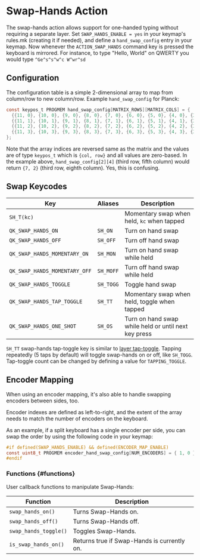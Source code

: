 # Swap-Hands Action

The swap-hands action allows support for one-handed typing without requiring a separate layer. Set `SWAP_HANDS_ENABLE = yes` in your keymap's rules.mk (creating it if needed), and define a `hand_swap_config` entry in your keymap. Now whenever the `ACTION_SWAP_HANDS` command key is pressed the keyboard is mirrored. For instance, to type "Hello, World" on QWERTY you would type `^Ge^s^s^w^c W^wr^sd`

## Configuration

The configuration table is a simple 2-dimensional array to map from column/row to new column/row. Example `hand_swap_config` for Planck:

```c
const keypos_t PROGMEM hand_swap_config[MATRIX_ROWS][MATRIX_COLS] = {
  {{11, 0}, {10, 0}, {9, 0}, {8, 0}, {7, 0}, {6, 0}, {5, 0}, {4, 0}, {3, 0}, {2, 0}, {1, 0}, {0, 0}},
  {{11, 1}, {10, 1}, {9, 1}, {8, 1}, {7, 1}, {6, 1}, {5, 1}, {4, 1}, {3, 1}, {2, 1}, {1, 1}, {0, 1}},
  {{11, 2}, {10, 2}, {9, 2}, {8, 2}, {7, 2}, {6, 2}, {5, 2}, {4, 2}, {3, 2}, {2, 2}, {1, 2}, {0, 2}},
  {{11, 3}, {10, 3}, {9, 3}, {8, 3}, {7, 3}, {6, 3}, {5, 3}, {4, 3}, {3, 3}, {2, 3}, {1, 3}, {0, 3}},
};
```

Note that the array indices are reversed same as the matrix and the values are of type `keypos_t` which is `{col, row}` and all values are zero-based. In the example above, `hand_swap_config[2][4]` (third row, fifth column) would return `{7, 2}` (third row, eighth column). Yes, this is confusing.

## Swap Keycodes

|Key                          |Aliases  |Description                                         |
|-----------------------------|---------|----------------------------------------------------|
|`SH_T(kc)`                   |         |Momentary swap when held, `kc` when tapped          |
|`QK_SWAP_HANDS_ON`           |`SH_ON`  |Turn on hand swap                                   |
|`QK_SWAP_HANDS_OFF`          |`SH_OFF` |Turn off hand swap                                  |
|`QK_SWAP_HANDS_MOMENTARY_ON` |`SH_MON` |Turn on hand swap while held                        |
|`QK_SWAP_HANDS_MOMENTARY_OFF`|`SH_MOFF`|Turn off hand swap while held                       |
|`QK_SWAP_HANDS_TOGGLE`       |`SH_TOGG`|Toggle hand swap                                    |
|`QK_SWAP_HANDS_TAP_TOGGLE`   |`SH_TT`  |Momentary swap when held, toggle when tapped        |
|`QK_SWAP_HANDS_ONE_SHOT`     |`SH_OS`  |Turn on hand swap while held or until next key press|

`SH_TT` swap-hands tap-toggle key is similar to [layer tap-toggle](../feature_layers#switching-and-toggling-layers). Tapping repeatedly (5 taps by default) will toggle swap-hands on or off, like `SH_TOGG`. Tap-toggle count can be changed by defining a value for `TAPPING_TOGGLE`.

## Encoder Mapping

When using an encoder mapping, it's also able to handle swapping encoders between sides, too.

Encoder indexes are defined as left-to-right, and the extent of the array needs to match the number of encoders on the keyboard.

As an example, if a split keyboard has a single encoder per side, you can swap the order by using the following code in your keymap:
```c
#if defined(SWAP_HANDS_ENABLE) && defined(ENCODER_MAP_ENABLE)
const uint8_t PROGMEM encoder_hand_swap_config[NUM_ENCODERS] = { 1, 0 };
#endif
```

### Functions {#functions}

User callback functions to manipulate Swap-Hands:

| Function              | Description                                 |
|-----------------------|---------------------------------------------|
| `swap_hands_on()`     | Turns Swap-Hands on.                        |
| `swap_hands_off()`    | Turns Swap-Hands off.                       |
| `swap_hands_toggle()` | Toggles Swap-Hands.                         |
| `is_swap_hands_on()`  | Returns true if Swap-Hands is currently on. |
